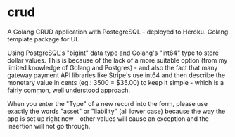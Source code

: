 # crud
A Golang CRUD application with PostegreSQL - deployed to Heroku. Golang template package for UI.

Using PostgreSQL's "bigint" data type and Golang's "int64" type to store dollar values. 
This is because of the lack of a more suitable option (from my limited knowledge of Golang and Postgres) - 
and also the fact that many gateway payment API libraries like Stripe's use int64 and then describe the monetary value in cents 
(eg.: 3500 = $35.00) to keep it simple - which is a fairly common, well understood approach. 

When you enter the "Type" of a new record into the form, please use exactly the words "asset" or "liability" (all lower case) 
because the way the app is set up right now - other values will cause an exception and the insertion will not go through. 

